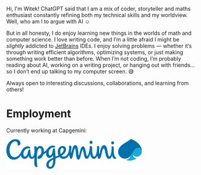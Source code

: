 Hi, I'm Witek! ChatGPT said that I am a mix of coder, storyteller and maths enthusiast constantly refining both my technical skills and my worldview.
Well, who am I to argue with AI ☺️

But in all honesty, I do enjoy learning new things in the worlds of math and computer science. I love writing code, and I’m a little afraid I might be *slightly* addicted to [JetBrains](https://www.jetbrains.com) IDEs.
I enjoy solving problems — whether it’s through writing efficient algorithms, optimizing systems, or just making something work better than before. 
When I’m not coding, I’m probably reading about AI, working on a writing project, or hanging out with friends… so I don’t end up talking to my computer screen. 😅

Always open to interesting discussions, collaborations, and learning from others!

# Employment
Currently working at Capgemini:

![capgemini_logo](logo.svg)
<!--
**WitoldFracek/WitoldFracek** is a ✨ _special_ ✨ repository because its `README.md` (this file) appears on your GitHub profile.

Here are some ideas to get you started:

- 🔭 I’m currently working on ...
- 🌱 I’m currently learning ...
- 👯 I’m looking to collaborate on ...
- 🤔 I’m looking for help with ...
- 💬 Ask me about ...
- 📫 How to reach me: ...
- 😄 Pronouns: ...
- ⚡ Fun fact: ...
-->

